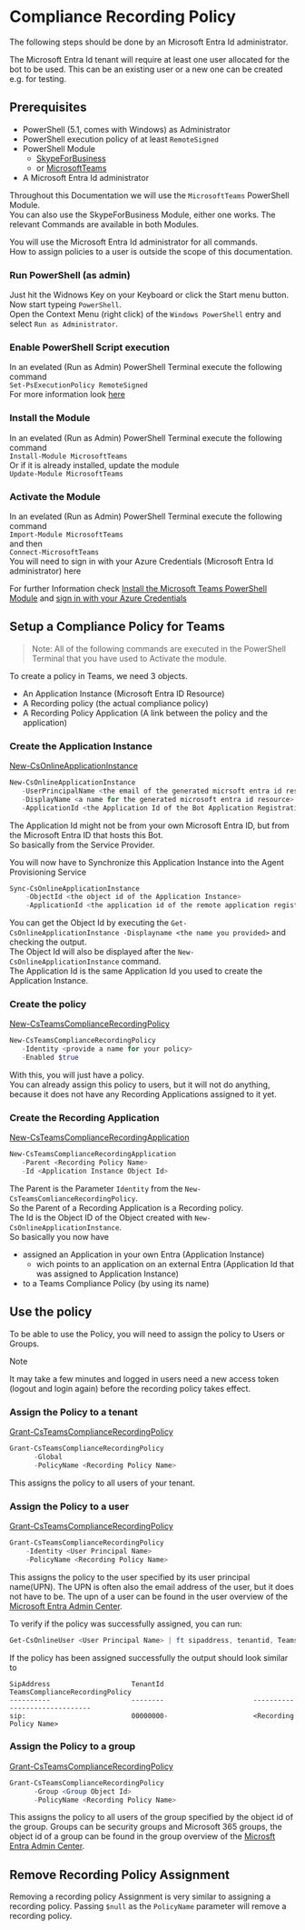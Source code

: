 # Compliance Recording Policy

The following steps should be done by an Microsoft Entra Id administrator.

The Microsoft Entra Id tenant will require at least one user allocated for the bot to be used.
This can be an existing user or a new one can be created e.g. for testing.

## Prerequisites

- PowerShell (5.1, comes with Windows) as Administrator
- PowerShell execution policy of at least `RemoteSigned`
- PowerShell Module
  - [SkypeForBusiness](https://learn.microsoft.com/powershell/module/skype/)
  - or [MicrosoftTeams](https://learn.microsoft.com/powershell/module/teams/)
- A Microsoft Entra Id administrator

Throughout this Documentation we will use the `MicrosoftTeams` PowerShell Module.  
You can also use the SkypeForBusiness Module, either one works.
The relevant Commands are available in both Modules.

You will use the Microsoft Entra Id administrator for all commands.  
How to assign policies to a user is outside the scope of this documentation.

### Run PowerShell (as admin)

Just hit the Widnows Key on your Keyboard or click the Start menu button.  
Now start typeing `PowerShell`.  
Open the Context Menu (right click) of the `Windows PowerShell` entry and select `Run as Administrator`.

### Enable PowerShell Script execution

In an evelated (Run as Admin) PowerShell Terminal execute the following command  
`Set-PsExecutionPolicy RemoteSigned`  
For more information look [here](https://learn.microsoft.com/powershell/module/microsoft.powershell.security/set-executionpolicy)

### Install the Module

In an evelated (Run as Admin) PowerShell Terminal execute the following command  
`Install-Module MicrosoftTeams`  
Or if it is already installed, update the module  
`Update-Module MicrosoftTeams`

### Activate the Module

In an evelated (Run as Admin) PowerShell Terminal execute the following command  
`Import-Module MicrosoftTeams`  
and then  
`Connect-MicrosoftTeams`  
You will need to sign in with your Azure Credentials (Microsoft Entra Id administrator) here

For further Information check [Install the Microsoft Teams PowerShell Module](https://learn.microsoft.com/microsoftteams/teams-powershell-install#installing-using-the-powershellgallery) and [sign in with your Azure Credentials](https://learn.microsoft.com/microsoftteams/teams-powershell-install#sign-in)

## Setup a Compliance Policy for Teams

>Note: All of the following commands are executed in the PowerShell Terminal that you have used to Activate the module.

To create a policy in Teams, we need 3 objects.

- An Application Instance (Microsoft Entra ID Resource)
- A Recording policy (the actual compliance policy)
- A Recording Policy Application (A link between the policy and the application)

### Create the Application Instance

[New-CsOnlineApplicationInstance](https://learn.microsoft.com/powershell/module/skype/new-csonlineapplicationinstance)

```powershell
New-CsOnlineApplicationInstance
   -UserPrincipalName <the email of the generated micrsoft entra id resource> `
   -DisplayName <a name for the generated microsoft entra id resource> `
   -ApplicationId <the Application Id of the Bot Application Registration>
```

The Application Id might not be from your own Microsoft Entra ID,
but from the Microsoft Entra ID that hosts this Bot.  
So basically from the Service Provider.

You will now have to Synchronize this Application Instance into the Agent Provisioning Service

```powershell
Sync-CsOnlineApplicationInstance
    -ObjectId <the object id of the Application Instance>
    -ApplicationId <the application id of the remote application registration>
```

You can get the Object Id by executing the `Get-CsOnlineApplicationInstance -Displayname <the name you provided>` and checking the output.  
The Object Id will also be displayed after the `New-CsOnlineApplicationInstance` command.  
The Application Id is the same Application Id you used to create the Application Instance.

### Create the policy

[New-CsTeamsComplianceRecordingPolicy](https://learn.microsoft.com/powershell/module/skype/new-csteamscompliancerecordingpolicy)

```powershell
New-CsTeamsComplianceRecordingPolicy
   -Identity <provide a name for your policy>
   -Enabled $true
```

With this, you will just have a policy.  
You can already assign this policy to users, but it will not do anything,
because it does not have any Recording Applications assigned to it yet.

### Create the Recording Application

[New-CsTeamsComplianceRecordingApplication](https://learn.microsoft.com/powershell/module/skype/new-csteamscompliancerecordingapplication)

```powershell
New-CsTeamsComplianceRecordingApplication
   -Parent <Recording Policy Name>
   -Id <Application Instance Object Id>
```

The Parent is the Parameter `Identity` from the `New-CsTeamsComlianceRecordingPolicy`.  
So the Parent of a Recording Application is a Recording policy.  
The Id is the Object ID of the Object created with `New-CsOnlineApplicationInstance`.  
So basically you now have

- assigned an Application in your own Entra (Application Instance)
  - wich points to an application on an external Entra (Application Id that was assigned to Application Instance)
- to a Teams Compliance Policy (by using its name)

## Use the policy

To be able to use the Policy, you will need to assign the policy to Users or Groups.

> [!NOTE]  
> It may take a few minutes and logged in users need a new access token (logout and login again) before the recording policy takes effect.

### Assign the Policy to a tenant

[Grant-CsTeamsComplianceRecordingPolicy](https://learn.microsoft.com/powershell/module/teams/grant-csteamscompliancerecordingpolicy)

``` powershell
Grant-CsTeamsComplianceRecordingPolicy 
      -Global 
      -PolicyName <Recording Policy Name>
```

This assigns the policy to all users of your tenant.

### Assign the Policy to a user

[Grant-CsTeamsComplianceRecordingPolicy](https://learn.microsoft.com/powershell/module/teams/grant-csteamscompliancerecordingpolicy)

``` powershell
Grant-CsTeamsComplianceRecordingPolicy 
    -Identity <User Principal Name> 
    -PolicyName <Recording Policy Name>
```

This assigns the policy to the user specified by its user principal name(UPN).
The UPN is often also the email address of the user, but it does not have to be.
The upn of a user can be found in the user overview of the [Microsoft Entra Admin Center](https://entra.microsoft.com).

To verify if the policy was successfully assigned, you can run:

``` powershell
Get-CsOnlineUser <User Principal Name> | ft sipaddress, tenantid, TeamsComplianceRecordingPolicy
```

If the policy has been assigned successfully the output should look similar to

``` text
SipAddress                    TenantId                      TeamsComplianceRecordingPolicy
----------                    --------                      ------------------------------
sip:                          00000000-                     <Recording Policy Name>
```

### Assign the Policy to a group

[Grant-CsTeamsComplianceRecordingPolicy](https://learn.microsoft.com/powershell/module/teams/grant-csteamscompliancerecordingpolicy)

``` powershell
Grant-CsTeamsComplianceRecordingPolicy
      -Group <Group Object Id>
      -PolicyName <Recording Policy Name>
```

This assigns the policy to all users of the group specified by the object id of the group.
Groups can be security groups and Microsoft 365 groups,
the object id of a group can be found in the group overview of the [Microsft Entra Admin Center](https://entra.microsoft.com).

## Remove Recording Policy Assignment

Removing a recording policy Assignment is very similar to assigning a recording policy.
Passing `$null` as the `PolicyName` parameter will remove a recording policy.
